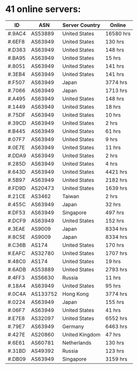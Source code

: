# 41 online servers:

| ID | ASN | Server Country | Online |
| ------ | ------ | ------ | ------ |
| #.9AC4 | AS53889 | United States | 16580 hrs |
| #.6EF8 | AS63949 | United States | 130 hrs |
| #.D363 | AS63949 | United States | 148 hrs |
| #.BA95 | AS63949 | United States | 15 hrs |
| #.8051 | AS63949 | United States | 141 hrs |
| #.3EB4 | AS63949 | United States | 141 hrs |
| #.F507 | AS63949 | Japan | 3774 hrs |
| #.7066 | AS63949 | Japan | 1713 hrs |
| #.A495 | AS63949 | United States | 148 hrs |
| #.1449 | AS63949 | United States | 18 hrs |
| #.75DF | AS63949 | United States | 10 hrs |
| #.39CD | AS63949 | United States | 2 hrs |
| #.B445 | AS63949 | United States | 61 hrs |
| #.07F7 | AS63949 | United States | 9 hrs |
| #.0E7E | AS63949 | United States | 11 hrs |
| #.DDA9 | AS63949 | United States | 2 hrs |
| #.285D | AS63949 | United States | 4 hrs |
| #.643D | AS63949 | United States | 4421 hrs |
| #.5B97 | AS63949 | United States | 2182 hrs |
| #.FD9D | AS20473 | United States | 1639 hrs |
| #.21CE | AS3462 | Taiwan | 2 hrs |
| #.455C | AS63949 | Japan | 32 hrs |
| #.DF53 | AS63949 | Singapore | 497 hrs |
| #.DCF9 | AS63949 | United States | 152 hrs |
| #.3EAE | AS9009 | Japan | 8334 hrs |
| #.8C5E | AS9009 | Japan | 8334 hrs |
| #.C36B | AS174 | United States | 170 hrs |
| #.EAFC | AS32780 | United States | 1707 hrs |
| #.48C0 | AS174 | United States | 19 hrs |
| #.6ADB | AS53889 | United States | 2793 hrs |
| #.4FF3 | AS56630 | Russia | 11 hrs |
| #.18A4 | AS63949 | United States | 95 hrs |
| #.0C4A | AS133752 | Hong Kong | 3774 hrs |
| #.0224 | AS63949 | Japan | 155 hrs |
| #.06F7 | AS63949 | United States | 41 hrs |
| #.E7E8 | AS32097 | United States | 6552 hrs |
| #.79E7 | AS63949 | Germany | 6463 hrs |
| #.427E | AS20860 | United Kingdom | 47 hrs |
| #.6E61 | AS60781 | Netherlands | 130 hrs |
| #.31BD | AS49392 | Russia | 123 hrs |
| #.DB09 | AS63949 | Singapore | 3159 hrs |

